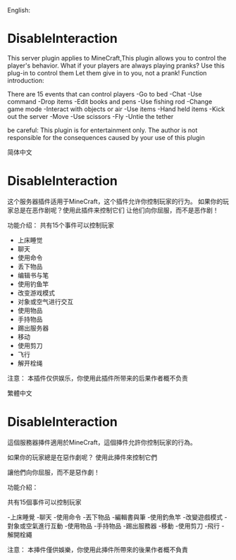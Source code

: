 English:
# DisableInteraction
This server plugin applies to MineCraft,This plugin allows you to control the player's behavior.
What if your players are always playing pranks? Use this plug-in to control them
Let them give in to you, not a prank!
Function introduction:

There are 15 events that can control players
-Go to bed
-Chat
-Use command
-Drop items
-Edit books and pens
-Use fishing rod
-Change game mode
-Interact with objects or air
-Use items
-Hand held items
-Kick out the server
-Move
-Use scissors
-Fly
-Untie the tether

be careful:
  This plugin is for entertainment only. The author is not responsible for the consequences caused by your use of this plugin

简体中文
# DisableInteraction
这个服务器插件适用于MineCraft，这个插件允许你控制玩家的行为。
如果你的玩家总是在恶作剧呢？使用此插件来控制它们
让他们向你屈服，而不是恶作剧！

功能介绍：
  共有15个事件可以控制玩家
  - 上床睡觉
  - 聊天
  - 使用命令
  - 丢下物品
  - 编辑书与笔
  - 使用钓鱼竿
  - 改变游戏模式
  - 对象或空气进行交互
  - 使用物品
  - 手持物品
  - 踢出服务器
  - 移动
  - 使用剪刀
  - 飞行
  - 解开栓绳

注意：
  本插件仅供娱乐，你使用此插件所带来的后果作者概不负责
  
繁體中文

# DisableInteraction

這個服務器挿件適用於MineCraft，這個挿件允許你控制玩家的行為。

如果你的玩家總是在惡作劇呢？ 使用此挿件來控制它們

讓他們向你屈服，而不是惡作劇！



功能介紹：

共有15個事件可以控制玩家

-上床睡覺
-聊天
-使用命令
-丟下物品
-編輯書與筆
-使用釣魚竿
-改變遊戲模式
-對象或空氣進行互動
-使用物品
-手持物品
-踢出服務器
-移動
-使用剪刀
-飛行
-解開栓繩

注意：
  本挿件僅供娛樂，你使用此挿件所帶來的後果作者概不負責
